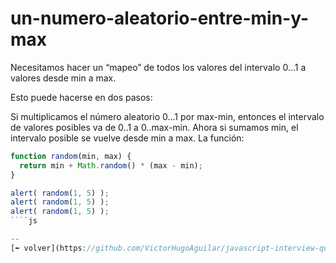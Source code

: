 # un-numero-aleatorio-entre-min-y-max

Necesitamos hacer un “mapeo” de todos los valores del intervalo 0…1 a valores desde min a max.

Esto puede hacerse en dos pasos:

Si multiplicamos el número aleatorio 0…1 por max-min, entonces el intervalo de valores posibles va de 0..1 a 0..max-min.
Ahora si sumamos min, el intervalo posible se vuelve desde min a max.
La función:

````js
function random(min, max) {
  return min + Math.random() * (max - min);
}

alert( random(1, 5) );
alert( random(1, 5) );
alert( random(1, 5) );
````js

--
[⬅️ volver](https://github.com/VictorHugoAguilar/javascript-interview-questions-explained/blob/main/theory/data-types/number/readme.md#un-numero-aleatorio-entre-min-y-max)
